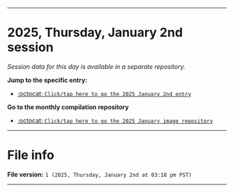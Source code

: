
***

# 2025, Thursday, January 2nd session

_Session data for this day is available in a separate repository._

**Jump to the specific entry:**

- [:octocat: `Click/tap here to go the 2025 January 2nd entry`](https://github.com/seanpm2001/SeansLifeArchive_Images_ModernSmurfsVillage_Y2025_V1/tree/SeansLifeArchive_ModernSmurfsVillage_Y2025_V1_Main-dev/2025/01_January/02/)

**Go to the monthly compilation repository**

- [:octocat: `Click/tap here to go the 2025 January image repository`](https://github.com/seanpm2001/SeansLifeArchive_Images_ModernSmurfsVillage_Y2025_V1/)

***

# File info

**File version:** `1 (2025, Thursday, January 2nd at 03:18 pm PST)`

***
